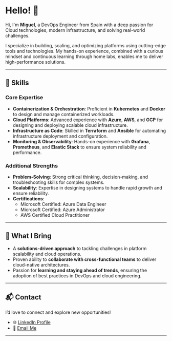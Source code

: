 # Hello! 👋  

Hi, I'm **Miguel**, a DevOps Engineer from Spain with a deep passion for Cloud technologies, modern infrastructure, and solving real-world challenges.  

I specialize in building, scaling, and optimizing platforms using cutting-edge tools and technologies. My hands-on experience, combined with a curious mindset and continuous learning through home labs, enables me to deliver high-performance solutions.  

---

## 🚀 Skills  

### Core Expertise  
- **Containerization & Orchestration**: Proficient in **Kubernetes** and **Docker** to design and manage containerized workloads.  
- **Cloud Platforms**: Advanced experience with **Azure**, **AWS**, and **GCP** for designing and deploying scalable cloud infrastructure.  
- **Infrastructure as Code**: Skilled in **Terraform** and **Ansible** for automating infrastructure deployment and configuration.  
- **Monitoring & Observability**: Hands-on experience with **Grafana**, **Prometheus**, and **Elastic Stack** to ensure system reliability and performance.  

### Additional Strengths  
- **Problem-Solving**: Strong critical thinking, decision-making, and troubleshooting skills for complex systems.  
- **Scalability**: Expertise in designing systems to handle rapid growth and ensure reliability.  
- **Certifications**:  
  - Microsoft Certified: Azure Data Engineer  
  - Microsoft Certified: Azure Administrator  
  - AWS Certified Cloud Practitioner  

---

## 🌟 What I Bring  

- A **solutions-driven approach** to tackling challenges in platform scalability and cloud operations.  
- Proven ability to **collaborate with cross-functional teams** to deliver cloud-native architectures.  
- Passion for **learning and staying ahead of trends**, ensuring the adoption of best practices in DevOps and cloud engineering.  

---

## 📬 Contact  

I’d love to connect and explore new opportunities!  

- 🌐 [LinkedIn Profile](https://www.linkedin.com/in/miguel-rojas-6416a2188/)  
- 📧 [Email Me](mailto:miguelrojascerdeiras@gmail.com)  

---
